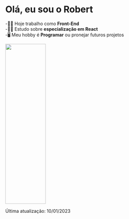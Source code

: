 # Olá, eu sou o Robert

-🧑‍💼 Hoje trabalho como <b>Front-End</b> <br/>
-🧑‍🎓 Estudo sobre <b>especialização em React</b> <br/>
-🖥️ Meu hobby é <b>Programar</b> ou pronejar futuros projetos 

<img src="https://dynamic-sunshine-821c0b.netlify.app/Imagens/Desenvolvimento_2022.png" width="50%" height="500px" alt="">


Última atualização: 10/01/2023
